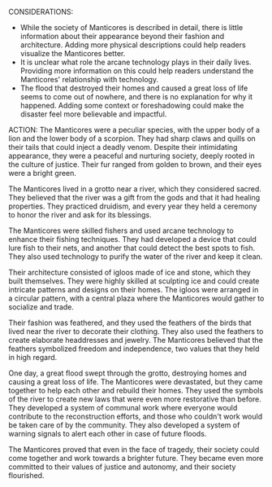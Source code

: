 CONSIDERATIONS:
- While the society of Manticores is described in detail, there is little information about their appearance beyond their fashion and architecture. Adding more physical descriptions could help readers visualize the Manticores better.
- It is unclear what role the arcane technology plays in their daily lives. Providing more information on this could help readers understand the Manticores' relationship with technology.
- The flood that destroyed their homes and caused a great loss of life seems to come out of nowhere, and there is no explanation for why it happened. Adding some context or foreshadowing could make the disaster feel more believable and impactful.

ACTION:
The Manticores were a peculiar species, with the upper body of a lion and the lower body of a scorpion. They had sharp claws and quills on their tails that could inject a deadly venom. Despite their intimidating appearance, they were a peaceful and nurturing society, deeply rooted in the culture of justice. Their fur ranged from golden to brown, and their eyes were a bright green.

The Manticores lived in a grotto near a river, which they considered sacred. They believed that the river was a gift from the gods and that it had healing properties. They practiced druidism, and every year they held a ceremony to honor the river and ask for its blessings.

The Manticores were skilled fishers and used arcane technology to enhance their fishing techniques. They had developed a device that could lure fish to their nets, and another that could detect the best spots to fish. They also used technology to purify the water of the river and keep it clean.

Their architecture consisted of igloos made of ice and stone, which they built themselves. They were highly skilled at sculpting ice and could create intricate patterns and designs on their homes. The igloos were arranged in a circular pattern, with a central plaza where the Manticores would gather to socialize and trade.

Their fashion was feathered, and they used the feathers of the birds that lived near the river to decorate their clothing. They also used the feathers to create elaborate headdresses and jewelry. The Manticores believed that the feathers symbolized freedom and independence, two values that they held in high regard.

One day, a great flood swept through the grotto, destroying homes and causing a great loss of life. The Manticores were devastated, but they came together to help each other and rebuild their homes. They used the symbols of the river to create new laws that were even more restorative than before. They developed a system of communal work where everyone would contribute to the reconstruction efforts, and those who couldn't work would be taken care of by the community. They also developed a system of warning signals to alert each other in case of future floods.

The Manticores proved that even in the face of tragedy, their society could come together and work towards a brighter future. They became even more committed to their values of justice and autonomy, and their society flourished.